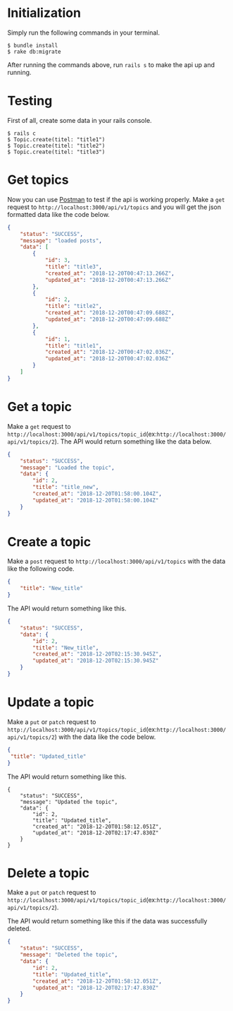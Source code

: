 # Initialization
Simply run the following commands in your terminal.

```
$ bundle install
$ rake db:migrate
```

After running the commands above, run `rails s` to make the api up and running.

# Testing 
First of all, create some data in your rails console.

```console
$ rails c
$ Topic.create(titel: "title1")
$ Topic.create(titel: "title2")
$ Topic.create(titel: "title3")
```

# Get topics
Now you can use [Postman](https://www.getpostman.com/) to test if the api is working properly.
Make a `get` request to `http://localhost:3000/api/v1/topics` and you will get the json formatted data like the code below.

```json
{
    "status": "SUCCESS",
    "message": "loaded posts",
    "data": [
        {
            "id": 3,
            "title": "title3",
            "created_at": "2018-12-20T00:47:13.266Z",
            "updated_at": "2018-12-20T00:47:13.266Z"
        },
        {
            "id": 2,
            "title": "title2",
            "created_at": "2018-12-20T00:47:09.688Z",
            "updated_at": "2018-12-20T00:47:09.688Z"
        },
        {
            "id": 1,
            "title": "title1",
            "created_at": "2018-12-20T00:47:02.036Z",
            "updated_at": "2018-12-20T00:47:02.036Z"
        }
    ]
}
```

# Get a topic
Make a `get` request to `http://localhost:3000/api/v1/topics/topic_id`(ex:`http://localhost:3000/api/v1/topics/2`).
The API would return something like the data below.

```json
{
    "status": "SUCCESS",
    "message": "Loaded the topic",
    "data": {
        "id": 2,
        "title": "title_new",
        "created_at": "2018-12-20T01:58:00.104Z",
        "updated_at": "2018-12-20T01:58:00.104Z"
    }
}
```

# Create a topic
Make a `post` request to `http://localhost:3000/api/v1/topics` with the data like the following code.

```json
{
    "title": "New_title"
}
```
The API would return something like this.

```json
{
    "status": "SUCCESS",
    "data": {
        "id": 2,
        "title": "New_title",
        "created_at": "2018-12-20T02:15:30.945Z",
        "updated_at": "2018-12-20T02:15:30.945Z"
    }
}
```

# Update a topic
Make a `put` or `patch` request to `http://localhost:3000/api/v1/topics/topic_id`(ex:`http://localhost:3000/api/v1/topics/2`) with the data like the code below.

```json
{
 "title": "Updated_title"
}
```

The API would return something like this.

```
{
    "status": "SUCCESS",
    "message": "Updated the topic",
    "data": {
        "id": 2,
        "title": "Updated_title",
        "created_at": "2018-12-20T01:58:12.051Z",
        "updated_at": "2018-12-20T02:17:47.830Z"
    }
}
```

# Delete a topic
Make a `put` or `patch` request to `http://localhost:3000/api/v1/topics/topic_id`(ex:`http://localhost:3000/api/v1/topics/2`).

The API would return something like this if the data was successfully deleted.

```json
{
    "status": "SUCCESS",
    "message": "Deleted the topic",
    "data": {
        "id": 2,
        "title": "Updated_title",
        "created_at": "2018-12-20T01:58:12.051Z",
        "updated_at": "2018-12-20T02:17:47.830Z"
    }
}
```
